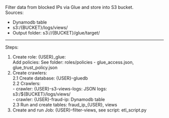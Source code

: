 Filter data from blocked IPs via Glue and store into S3 bucket.  
  Sources:   
  - Dynamodb table  
  - s3:/{BUCKET}/logs/views/  
  - Output folder: s3://{BUCKET}/glue/target/  
----
Steps:
1. Create role: {USER}_glue:  
   Add policies: See folder: roles/policies - glue_access.json, glue_trust_policy.json        
2. Create crawlers:  
   2.1 Create database: {USER}-gluedb  
   2.2 Crawlers:  
        - crawler: {USER}-s3-views-logs: JSON logs: s3:/${BUCKET}/logs/views/                
        - crawler: {USER}-fraud-ip: Dynamodb table  
   2.3 Run and create tables: fraud_ip_{USER}, views    
3. Create and run Job: {USER}-filter-views, see script: etl_script.py          
    
    